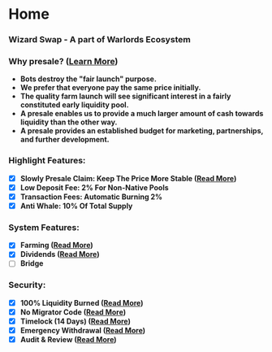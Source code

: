 # Home

### Wizard Swap - A part of Warlords Ecosystem <a href="#harmonycougar-the-higher-the-better" id="harmonycougar-the-higher-the-better"></a>

### Why presale? ([Learn More](broken-reference)) <a href="#harmonycougar-the-higher-the-better" id="harmonycougar-the-higher-the-better"></a>

* **Bots destroy the "fair launch" purpose.**
* **We prefer that everyone pay the same price initially.**
* **The quality farm launch will see significant interest in a fairly constituted early liquidity pool.**
* **A presale enables us to provide a much larger amount of cash towards liquidity than the other way.**
* **A presale provides an established budget for marketing, partnerships, and further development.**

### **Highlight Features:**

* [x] **Slowly Presale Claim: Keep The Price More Stable (**[**Read More**](broken-reference)**)**
* [x] **Low Deposit Fee: 2% For Non-Native Pools**
* [x] **Transaction Fees: Automatic Burning 2%**
* [x] **Anti Whale: 10% Of Total Supply**

### **System Features:**

* [x] **Farming (**[**Read More**](broken-reference)**)**
* [x] **Dividends (**[**Read More**](broken-reference)**)**
* [ ] **Bridge**

### **Security:**&#x20;

* [x] **100% Liquidity Burned (**[**Read More**](broken-reference)**)**
* [x] **No Migrator Code (**[**Read More**](broken-reference)**)**
* [x] **Timelock (14 Days) (**[**Read More**](broken-reference)**)**
* [x] **Emergency Withdrawal (**[**Read More**](broken-reference)**)**
* [x] **Audit & Review (**[**Read More**](broken-reference)**)**
